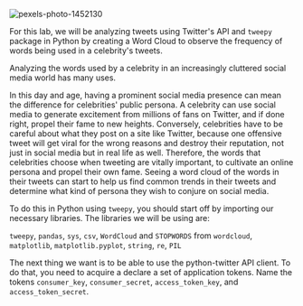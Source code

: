 <!--title={Visualizing Tweets}-->

![pexels-photo-1452130](C:\ucdavis\2020winter\bitproject\twitter\pexels-photo-1452130.jpeg)

For this lab, we will be analyzing tweets using Twitter's API and `tweepy` package in Python by creating a Word Cloud to observe the frequency of words being used in a celebrity's tweets.

Analyzing the words used by a celebrity in an increasingly cluttered social media world has many uses. 

In this day and age, having a prominent social media presence can mean the difference for celebrities' public persona. A celebrity can use social media to generate excitement from millions of fans on Twitter, and if done right, propel their fame to new heights. Conversely, celebrities have to be careful about what they post on a site like Twitter, because one offensive tweet will get viral for the wrong reasons and destroy their reputation, not just in social media but in real life as well. Therefore, the words that celebrities choose when tweeting are vitally important, to cultivate an online persona and propel their own fame. Seeing a word cloud of the words in their tweets can start to help us find common trends in their tweets and determine what kind of persona they wish to conjure on social media. 

To do this in Python using `tweepy`, you should start off by importing our necessary libraries. The libraries we will be using are:

`tweepy`, `pandas`, `sys`, `csv`, `WordCloud` and `STOPWORDS` from `wordcloud`, `matplotlib`, `matplotlib.pyplot`, `string`, `re`, `PIL`

The next thing we want is to be able to use the python-twitter API client.  To do that, you need to acquire a declare a set of application tokens. Name the tokens `consumer_key`, `consumer_secret`, `access_token_key`, and `access_token_secret`.

